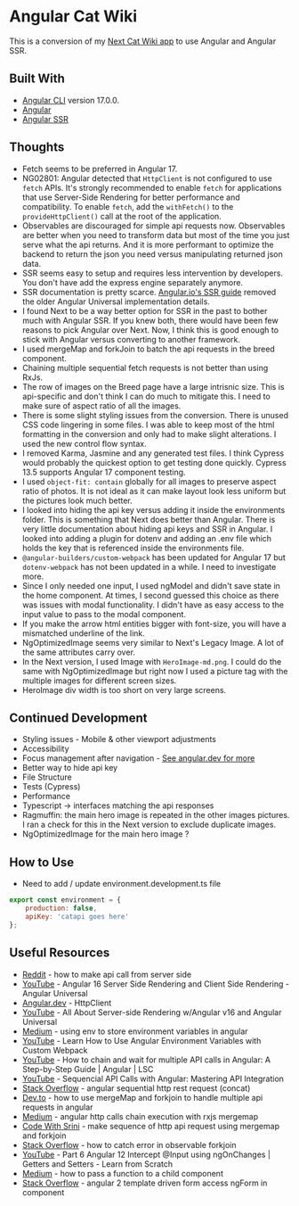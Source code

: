 # Angular Cat Wiki

This is a conversion of my [Next Cat Wiki app](https://github.com/jdegand/devchallenges-cat-wiki) to use Angular and Angular SSR.

## Built With

- [Angular CLI](https://github.com/angular/angular-cli) version 17.0.0.
- [Angular](https://angular.dev)
- [Angular SSR](https://angular.dev/guide/ssr)

## Thoughts

- Fetch seems to be preferred in Angular 17.
- NG02801: Angular detected that `HttpClient` is not configured to use `fetch` APIs. It's strongly recommended to enable `fetch` for applications that use Server-Side Rendering for better performance and compatibility. To enable `fetch`, add the `withFetch()` to the `provideHttpClient()` call at the root of the application.
- Observables are discouraged for simple api requests now.  Observables are better when you need to transform data but most of the time you just serve what the api returns.  And it is more performant to optimize the backend to return the json you need versus manipulating returned json data.  
- SSR seems easy to setup and requires less intervention by developers.  You don't have add the express engine separately anymore.    
- SSR documentation is pretty scarce.  [Angular.io's SSR guide](https://angular.io/guide/ssr) removed the older Angular Universal implementation details.   
- I found Next to be a way better option for SSR in the past to bother much with Angular SSR.  If you knew both, there would have been few reasons to pick Angular over Next.  Now, I think this is good enough to stick with Angular versus converting to another framework. 
- I used mergeMap and forkJoin to batch the api requests in the breed component.
- Chaining multiple sequential fetch requests is not better than using RxJs. 
- The row of images on the Breed page have a large intrisnic size.  This is api-specific and don't think I can do much to mitigate this.  I need to make sure of aspect ratio of all the images.  
- There is some slight styling issues from the conversion.  There is unused CSS code lingering in some files.  I was able to keep most of the html formatting in the conversion and only had to make slight alterations.  I used the new control flow syntax.  
- I removed Karma, Jasmine and any generated test files.  I think Cypress would probably the quickest option to get testing done quickly.  Cypress 13.5 supports Angular 17 component testing. 
- I used `object-fit: contain` globally for all images to preserve aspect ratio of photos.  It is not ideal as it can make layout look less uniform but the pictures look much better.  
- I looked into hiding the api key versus adding it inside the environments folder.  This is something that Next does better than Angular.  There is very little documentation about hiding api keys and SSR in Angular.  I looked into adding a plugin for dotenv and adding an .env file which holds the key that is referenced inside the environments file. 
- `@angular-builders/custom-webpack` has been updated for Angular 17 but `dotenv-webpack` has not been updated in a while.  I need to investigate more.  
- Since I only needed one input, I used ngModel and didn't save state in the home component.  At times, I second guessed this choice as there was issues with modal functionality.  I didn't have as easy access to the input value to pass to the modal component.
- If you make the arrow html entities bigger with font-size, you will have a mismatched underline of the link.  
- NgOptimizedImage seems very similar to Next's Legacy Image.  A lot of the same attributes carry over.   
- In the Next version, I used Image with `HeroImage-md.png`.  I could do the same with NgOptimizedImage but right now I used a picture tag with the multiple images for different screen sizes.
- HeroImage div width is too short on very large screens.  

## Continued Development

- Styling issues - Mobile & other viewport adjustments
- Accessibility 
- Focus management after navigation - [See angular.dev for more](https://angular.dev/best-practices/a11y)
- Better way to hide api key
- File Structure
- Tests (Cypress)
- Performance 
- Typescript -> interfaces matching the api responses
- Ragmuffin: the main hero image is repeated in the other images pictures.  I ran a check for this in the Next version to exclude duplicate images.
- NgOptimizedImage for the main hero image ?

## How to Use

- Need to add / update environment.development.ts file 

```javascript
export const environment = {
    production: false,
    apiKey: 'catapi goes here'
};
```

## Useful Resources

- [Reddit](https://www.reddit.com/r/Angular2/comments/15gev39/how_to_make_api_call_from_server_side_instead_of/) - how to make api call from server side
- [YouTube](https://www.youtube.com/watch?v=lZoRAcoEFOw) - Angular 16 Server Side Rendering and Client Side Rendering - Angular Universal
- [Angular.dev](https://angular.dev/guide/http/setup#withinterceptorsfromdi) - HttpClient
- [YouTube](https://www.youtube.com/watch?v=25FgSUH4DCk) - All About Server-side Rendering w/Angular v16 and Angular Universal
- [Medium](https://medium.com/@desinaoluseun/using-env-to-store-environment-variables-in-angular-20c15c7c0e6a) - using env to store environment variables in angular
- [YouTube](https://www.youtube.com/watch?v=7ljEz52zdUM) - Learn How to Use Angular Environment Variables with Custom Webpack
- [YouTube](https://www.youtube.com/watch?v=CcdyJJolM-Y) - How to chain and wait for multiple API calls in Angular: A Step-by-Step Guide | Angular | LSC
- [YouTube](https://www.youtube.com/watch?v=6ooB_HmzeAY) - Sequencial API Calls with Angular: Mastering API Integration
- [Stack Overflow](https://stackoverflow.com/questions/60501425/angular-sequential-http-rest-request) - angular sequential http rest request (concat)
- [Dev.to](https://dev.to/mana95/how-to-use-mergemap-and-forkjoin-to-handle-multiple-api-requests-in-angular-412p) - how to use mergeMap and forkjoin to handle multiple api requests in angular
- [Medium](https://cosmincrisan.medium.com/angular-http-calls-chain-execution-with-rxjs-mergemap-eb2d7f25139) - angular http calls chain execution with rxjs mergemap
- [Code With Srini](https://www.codewithsrini.com/make-sequence-of-http-api-request-using-mergemap-and-forkjoin/) - make sequence of http api request using mergemap and forkjoin
- [Stack Overflow](https://stackoverflow.com/questions/51103799/how-to-catch-error-in-observable-forkjoin) - how to catch error in observable forkjoin
- [YouTube](https://www.youtube.com/watch?v=FdsGA2HFBQc) - Part 6 Angular 12 Intercept @Input using ngOnChanges | Getters and Setters - Learn from Scratch
- [Medium](https://medium.com/@7hwyl/how-to-pass-a-function-to-a-child-component-in-angular-719fc3d1ee90) - how to pass a function to a child component
- [Stack Overflow](https://stackoverflow.com/questions/37093432/angular-2-template-driven-form-access-ngform-in-component) - angular 2 template driven form access ngForm in component